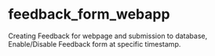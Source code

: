# feedback_form_webapp
Creating Feedback for webpage and submission to database, Enable/Disable Feedback form at specific timestamp.

